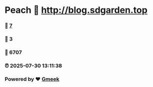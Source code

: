 # Peach :link: http://blog.sdgarden.top 
### :page_facing_up: [7](http://blog.sdgarden.top/tag.html) 
### :speech_balloon: 3 
### :hibiscus: 6707 
### :alarm_clock: 2025-07-30 13:11:38 
### Powered by :heart: [Gmeek](https://github.com/Meekdai/Gmeek)
